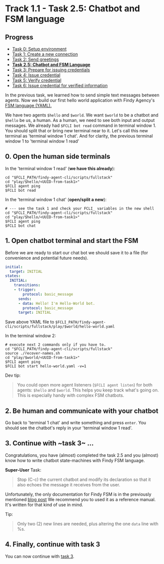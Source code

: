 # Track 1.1 - Task 2.5: Chatbot and FSM language

## Progress

* [Task 0: Setup environment](../README.md)
* [Task 1: Create a new connection](../task1/README.md)
* [Task 2: Send greetings](../task2/README.md)
* [**Task 2.5: Chatbot and FSM Language**](../task2.5/README.md)
* [Task 3: Prepare for issuing credentials](../task3/README.md)
* [Task 4: Issue credential](../task4/README.md)
* [Task 5: Verify credential](../task5/README.md)
* [Task 6: Issue credential for verified information](../task6/README.md)

In the previous task, we learned how to send simple text messages between
agents. Now we build our first hello world application with Findy Agency's [FSM
language
(YAML).](https://findy-network.github.io/blog/2023/03/13/no-code-ssi-chatbots-part-i/)

We have two agents `$hello` and `$world`. We want `$world` to be a chatbot and
`$hello` be us, a human. As a human, we need to see both input and output
messages. We already had `$FCLI bot read` command in terminal window 1. You should
split that or bring new terminal near to it. Let's call this new terminal as
'terminal window 1 chat'. And for clarity, the previous terminal window 1 to
'terminal window 1 read'

## 0. Open the human side terminals

In the 'terminal window 1 read' (**we have this already**):
```shell
cd "$FCLI_PATH/findy-agent-cli/scripts/fullstack"
cd "play/$hello/<UUID-from-task1>"
$FCLI agent ping
$FCLI bot read
```

In the 'terminal window 1 chat' (**open/split a new**):
```shell
# --- see the task 1 and check your FCLI_ variables in the new shell
cd "$FCLI_PATH/findy-agent-cli/scripts/fullstack"
cd "play/$hello/<UUID-from-task1>"
$FCLI agent ping
$FCLI bot chat
```

## 1. Open chatbot terminal and start the FSM

Before we are ready to start our chat bot we should save it to a file (for
convenience and potential future needs).

```yaml
initial:
  target: INITIAL
states:
  INITIAL:
    transitions:
    - trigger:
        protocol: basic_message
      sends:
      - data: Hello! I'm Hello-World bot.
        protocol: basic_message
      target: INITIAL
```
Save above YAML file to
`$FCLI_PATH/findy-agent-cli/scripts/fullstack/play/$world/hello-world.yaml`

In the terminal window 2:
```shell
# execute next 2 commands only if you have to.
cd "$FCLI_PATH/findy-agent-cli/scripts/fullstack"
source ./recover-names.sh
cd "play/$world/<UUID-from-task1>"
$FCLI agent ping
$FCLI bot start hello-world.yaml -v=1
```
Dev tip:
> You could open more agent listeners (`$FCLI agent listen`) for both agents:
> `$hello` and `$world`. This helps you keep track what's going on. This is
> especially handy with complex FSM chatbots.

## 2. Be human and communicate with your chatbot

Go back to 'terminal 1 chat' and write something and press `enter`. You should
see the chatbot's reply in your 'terminal window 1 read'.

## 3. Continue with ~task 3~ ...

Congratulations, you have (almost) completed the task 2.5 and you (almost) know
how to write chatbot state-machines with Findy FSM language.

**Super-User** Task:
> Stop (C-c) the current chatbot and modify its declaration so that it also
> echoes the message it receives from the user.

Unfortunately, the only documentation for Findy FSM is in the previously
mentioned [blog
post](https://findy-network.github.io/blog/2023/03/13/no-code-ssi-chatbots-part-i/)
We recommend you to used it as a reference manual. It's written for that kind of
use in mind.

Tip:
> Only two (2) new lines are needed, plus altering the one `data` line with %s.

## 4. Finally, continue with task 3

You can now continue with [task 3](../task3/README.md).
